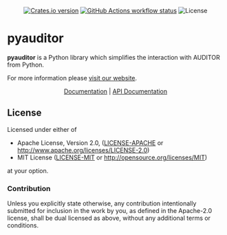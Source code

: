 <p align="center">
  <a href="https://crates.io/crates/pyauditor"
    ><img
      src="https://img.shields.io/crates/v/pyauditor?style=flat-square"
      alt="Crates.io version"
  /></a>
  <a href="https://github.com/alu-schumacher/AUDITOR/actions"
    ><img
      src="https://img.shields.io/github/workflow/status/alu-schumacher/AUDITOR/Auditor/main?label=Auditor CI&style=flat-square"
      alt="GitHub Actions workflow status"
  /></a>
  <img
    src="https://img.shields.io/crates/l/auditor?style=flat-square"
    alt="License"
  />
</p>

# pyauditor

**pyauditor** is a Python library which simplifies the interaction with AUDITOR from Python.

For more information please [visit our website](https://alu-schumacher.github.io/AUDITOR/).


<p align="center">
  <a href="https://alu-schumacher.github.io/AUDITOR/">Documentation</a>
  |
  <a href="https://docs.rs/pyauditor">API Documentation</a>
</p>

## License

Licensed under either of

 - Apache License, Version 2.0, ([LICENSE-APACHE](https://github.com/ALU-Schumacher/AUDITOR/blob/main/LICENSE-APACHE) or <http://www.apache.org/licenses/LICENSE-2.0>)
 - MIT License ([LICENSE-MIT](https://github.com/ALU-Schumacher/AUDITOR/blob/main/LICENSE-MIT) or <http://opensource.org/licenses/MIT>)

at your option.

### Contribution

Unless you explicitly state otherwise, any contribution intentionally submitted for inclusion in the work by you, as defined in the Apache-2.0 license, shall be dual licensed as above, without any additional terms or conditions.
